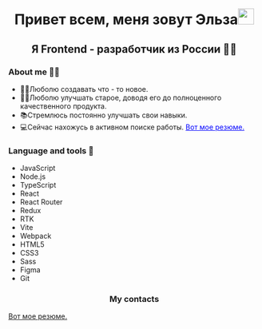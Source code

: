 <h1 align="center">Привет всем, меня зовут Эльза<img src="https://github.com/blackcater/blackcater/raw/main/images/Hi.gif" height="32"/></h1>
<h2 align="center">Я Frontend - разработчик из России 	&#128105;&#8205;&#128187;</h2>

<h3>About me &#128129;&#8205;&#9792;&#65039;</h3>
<ul>
  <li>&#128105;&#8205;&#127979;Люболю создавать что - то новое.</li>
  <li>&#127939;&#8205;&#9792;&#65039;Люболю улучшать старое, доводя его до полноценного качественного продукта.</li>
  <li>&#128218;Стремлюсь постоянно улучшать свои навыки.</li>
  <li>&#128187;Сейчас нахожусь в активном поиске работы. <a href="https://p16-bot-sign-va.ciciai.com/tos-maliva-i-58bqazb02t-us/00dcb3127b9142809c7ace7f5545bc47.pdf~tplv-58bqazb02t-image.image?rk3s=68e6b6b5&x-expires=1717759228&x-signature=dk%2BJcqzFTbnkABQuydfUCQiENAU%3D" style="color: blue">Вот мое резюме.</a></li>
</ul>

<h3>Language and tools 	&#128188;</h3>
<ul>
  <li>
    JavaScript
  </li>
   <li>
     Node.js
  </li>
  <li>
     TypeScript
  </li>
  <li>
     React
  </li>
  <li>
     React Router
  </li>
  <li>
     Redux
  </li>
  <li>
     RTK
  </li>
  <li>
     Vite
  </li>
  <li>
     Webpack
  </li>
  <li>
     HTML5
  </li>
  <li>
    CSS3
  </li>
  <li>
    Sass
  </li>
  <li>
    Figma
  </li>
  <li>
    Git
  </li>
</ul>
<h3 align="center">My contacts</h3> 
<a href="https://t.me/elzana24" color="rgb(191,45,26)" align="center">Вот мое резюме.</a>
